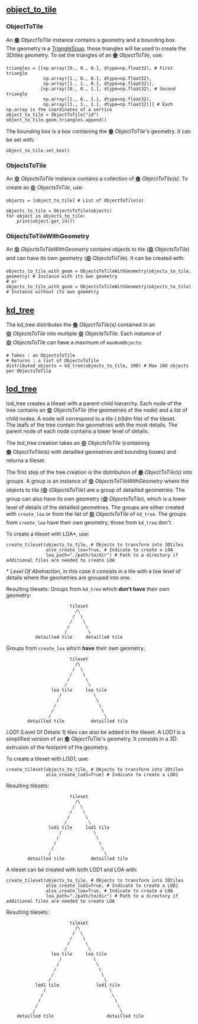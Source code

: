 ## [object_to_tile](object_to_tile.py)
### ObjectToTile
An [🟠](#objecttotile)&nbsp;_ObjectToTile_ instance contains a geometry and a bounding box.  
The geometry is a [TriangleSoup](https://github.com/VCityTeam/py3dtiles/blob/master/py3dtiles/wkb_utils.py), those triangles will be used to create the 3Dtiles geometry.
To set the triangles of an [🟠](#objecttotile)&nbsp;_ObjectToTile_, use:  
```
triangles = [[np.array([0., 0., 0.], dtype=np.float32), # First triangle
              np.array([1., 0., 0.], dtype=np.float32),
              np.array([1., 1., 0.], dtype=np.float32)],
             [np.array([0., 0., 1.], dtype=np.float32), # Second triangle
              np.array([1., 0., 1.], dtype=np.float32),
              np.array([1., 1., 1.], dtype=np.float32)]] # Each np.array is the coordinates of a vertice
object_to_tile = ObjectToTile("id")
object_to_tile.geom.triangles.append()
```
The bounding box is a box containing the [🟠](#objecttotile)&nbsp;_ObjectToTile_'s geometry. It can be set with:
```
object_to_tile.set_box()
```

### ObjectsToTile
An [🟣](#objectstotile)&nbsp;_ObjectsToTile_ instance contains a collection of [🟠](#objecttotile)&nbsp;_ObjectToTile(s)_. To create an [🟣](#objectstotile)&nbsp;_ObjectsToTile_, use:
```
objects = [object_to_tile] # List of ObjectToTile(s)

objects_to_tile = ObjectsToTile(objects)
for object in objects_to_tile:
    print(object.get_id())
```

### ObjectsToTileWithGeometry
An [🟢](#objectstotilewithgeometry)&nbsp;_ObjectsToTileWithGeometry_ contains objects to tile ([🟣](#objectstotile)&nbsp;_ObjectsToTile_) and can have its own geometry ([🟣](#objectstotile)&nbsp;_ObjectsToTile_).
It can be created with:
```
objects_to_tile_with_geom = ObjectsToTileWithGeometry(objects_to_tile, geometry) # Instance with its own geometry
# or
objects_to_tile_with_geom = ObjectsToTileWithGeometry(objects_to_tile) # Instance without its own geometry
```

## [kd_tree](kd_tree.py)
The kd_tree distributes the [🟠](#objecttotile)&nbsp;_ObjectToTile(s)_ contained in an [🟣](#objectstotile)&nbsp;_ObjectsToTile_ into multiple [🟣](#objectstotile)&nbsp;_ObjectsToTile_. Each instance of [🟣](#objectstotile)&nbsp;_ObjectsToTile_ can have a maximum of `maxNumObjects`:
```
# Takes : an ObjectsToTile
# Returns : a list of ObjectsToTile
distributed_objects = kd_tree(objects_to_tile, 100) # Max 100 objects per ObjectsToTile
```

## [lod_tree](lod_tree.py)
lod_tree creates a tileset with a parent-child hierarchy. Each node of the tree contains an [🟣](#objectstotile)&nbsp;_ObjectsToTile_ (the geometries of the node) and a list of child nodes.
A node will correspond to a tile (.b3dm file) of the tileset.  
The leafs of the tree contain the geometries with the most details. The parent node of each node contains a lower level of details.

The lod_tree creation takes an [🟣](#objectstotile)&nbsp;_ObjectsToTile_ (containing [🟠](#objecttotile)&nbsp;_ObjectToTile(s)_ with detailled geometries and bounding boxes) and returns a tileset.

The first step of the tree creation is the distribution of [🟠](#objecttotile)&nbsp;_ObjectToTile(s)_ into groups. A group is an instance of [🟢](#objectstotilewithgeometry)&nbsp;_ObjectsToTileWithGeometry_ where the objects to tile ([🟣](#objectstotile)&nbsp;(_ObjectsToTile_) are a group of detailled geometries. The group can also have its own geometry ([🟣](#objectstotile)&nbsp;_ObjectsToTile_), which is a lower level of details of the detailled geometries.
The groups are either created with `create_loa` or from the list of [🟣](#objectstotile)&nbsp;_ObjectsToTile_ of `kd_tree`. The groups from `create_loa` have their own geometry, those from `kd_tree` don't.

To create a tileset with LOA\*, use:
```
create_tileset(objects_to_tile, # Objects to transform into 3Dtiles
               also_create_loa=True, # Indicate to create a LOA
               loa_path="./path/to/dir") # Path to a directory if additional files are needed to create LOA
```
\* _Level Of Abstraction_, in this case it consists in a tile with a low level of details where the geometries are grouped into one.

Resulting tilesets:
Groups from `kd_tree` which __don't have__ their own geometry:

                            tileset
                              /\
                             /  \
                            /    \
                           /      \
                          /        \
               detailled tile     detailled tile
               
Groups from `create_loa` which __have__ their own geometry:

                            tileset
                              /\
                             /  \
                            /    \
                           /      \
                          /        \
                     loa tile     loa tile
                        /            \  
                       /              \
                      /                \
                     /                  \
                    /                    \
            detailled tile          detailled tile
            
LOD1 (Level Of Details 1) tiles can also be added in the tileset. A LOD1 is a simplified version of an [🟠](#objecttotile)&nbsp;_ObjectToTile_'s geometry.
It consists in a 3D extrusion of the footprint of the geometry.

To create a tileset with LOD1, use:
```
create_tileset(objects_to_tile, # Objects to transform into 3Dtiles
               also_create_lod1=True) # Indicate to create a LOD1
```
Resulting tilesets:

                            tileset
                              /\
                             /  \
                            /    \
                           /      \
                          /        \
                    lod1 tile     lod1 tile
                        /            \  
                       /              \
                      /                \
                     /                  \
                    /                    \
            detailled tile          detailled tile
            
A tileset can be created with both LOD1 and LOA with:
```
create_tileset(objects_to_tile, # Objects to transform into 3Dtiles
               also_create_lod1=True, # Indicate to create a LOD1
               also_create_loa=True, # Indicate to create a LOA
               loa_path="./path/to/dir") # Path to a directory if additional files are needed to create LOA
```
Resulting tilesets:

                            tileset
                              /\
                             /  \
                            /    \
                           /      \
                          /        \
                     loa tile     loa tile
                        /            \
                       /              \
                      /                \
                     /                  \
                    /                    \
               lod1 tile              lod1 tile
                  /                        \  
                 /                          \
                /                            \
               /                              \
              /                                \
        detailled tile                    detailled tile
